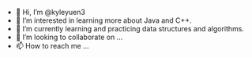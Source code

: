 - 👋 Hi, I’m @kyleyuen3
- 👀 I’m interested in learning more about Java and C++.
- 🌱 I’m currently learning and practicing data structures and algorithms.
- 💞️ I’m looking to collaborate on ...
- 📫 How to reach me ...

<!---
kyleyuen3/kyleyuen3 is a ✨ special ✨ repository because its `README.md` (this file) appears on your GitHub profile.
You can click the Preview link to take a look at your changes.
--->
